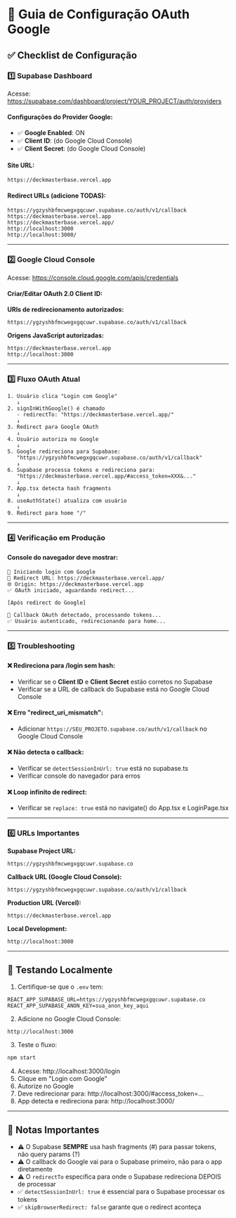 # 🔐 Guia de Configuração OAuth Google

## ✅ Checklist de Configuração

### 1️⃣ **Supabase Dashboard**
Acesse: https://supabase.com/dashboard/project/YOUR_PROJECT/auth/providers

#### Configurações do Provider Google:
- ✅ **Google Enabled**: ON
- ✅ **Client ID**: (do Google Cloud Console)
- ✅ **Client Secret**: (do Google Cloud Console)

#### Site URL:
```
https://deckmasterbase.vercel.app
```

#### Redirect URLs (adicione TODAS):
```
https://ygzyshbfmcwegxgqcuwr.supabase.co/auth/v1/callback
https://deckmasterbase.vercel.app
https://deckmasterbase.vercel.app/
http://localhost:3000
http://localhost:3000/
```

---

### 2️⃣ **Google Cloud Console**
Acesse: https://console.cloud.google.com/apis/credentials

#### Criar/Editar OAuth 2.0 Client ID:

**URIs de redirecionamento autorizados:**
```
https://ygzyshbfmcwegxgqcuwr.supabase.co/auth/v1/callback
```

**Origens JavaScript autorizadas:**
```
https://deckmasterbase.vercel.app
http://localhost:3000
```

---

### 3️⃣ **Fluxo OAuth Atual**

```
1. Usuário clica "Login com Google"
   ↓
2. signInWithGoogle() é chamado
   - redirectTo: "https://deckmasterbase.vercel.app/"
   ↓
3. Redirect para Google OAuth
   ↓
4. Usuário autoriza no Google
   ↓
5. Google redireciona para Supabase:
   "https://ygzyshbfmcwegxgqcuwr.supabase.co/auth/v1/callback"
   ↓
6. Supabase processa tokens e redireciona para:
   "https://deckmasterbase.vercel.app/#access_token=XXX&..."
   ↓
7. App.tsx detecta hash fragments
   ↓
8. useAuthState() atualiza com usuário
   ↓
9. Redirect para home "/"
```

---

### 4️⃣ **Verificação em Produção**

#### Console do navegador deve mostrar:
```
🔄 Iniciando login com Google
📍 Redirect URL: https://deckmasterbase.vercel.app/
🌐 Origin: https://deckmasterbase.vercel.app
✅ OAuth iniciado, aguardando redirect...

[Após redirect do Google]

🔄 Callback OAuth detectado, processando tokens...
✅ Usuário autenticado, redirecionando para home...
```

---

### 5️⃣ **Troubleshooting**

#### ❌ Redireciona para /login sem hash:
- Verificar se o **Client ID** e **Client Secret** estão corretos no Supabase
- Verificar se a URL de callback do Supabase está no Google Cloud Console

#### ❌ Erro "redirect_uri_mismatch":
- Adicionar `https://SEU_PROJETO.supabase.co/auth/v1/callback` no Google Cloud Console

#### ❌ Não detecta o callback:
- Verificar se `detectSessionInUrl: true` está no supabase.ts
- Verificar console do navegador para erros

#### ❌ Loop infinito de redirect:
- Verificar se `replace: true` está no navigate() do App.tsx e LoginPage.tsx

---

### 6️⃣ **URLs Importantes**

**Supabase Project URL:**
```
https://ygzyshbfmcwegxgqcuwr.supabase.co
```

**Callback URL (Google Cloud Console):**
```
https://ygzyshbfmcwegxgqcuwr.supabase.co/auth/v1/callback
```

**Production URL (Vercel):**
```
https://deckmasterbase.vercel.app
```

**Local Development:**
```
http://localhost:3000
```

---

## 🧪 Testando Localmente

1. Certifique-se que o `.env` tem:
```env
REACT_APP_SUPABASE_URL=https://ygzyshbfmcwegxgqcuwr.supabase.co
REACT_APP_SUPABASE_ANON_KEY=sua_anon_key_aqui
```

2. Adicione no Google Cloud Console:
```
http://localhost:3000
```

3. Teste o fluxo:
```bash
npm start
```

4. Acesse: http://localhost:3000/login
5. Clique em "Login com Google"
6. Autorize no Google
7. Deve redirecionar para: http://localhost:3000/#access_token=...
8. App detecta e redireciona para: http://localhost:3000/

---

## 📝 Notas Importantes

- ⚠️ O Supabase **SEMPRE** usa hash fragments (#) para passar tokens, não query params (?)
- ⚠️ O callback do Google vai para o Supabase primeiro, não para o app diretamente
- ⚠️ O `redirectTo` especifica para onde o Supabase redireciona DEPOIS de processar
- ✅ `detectSessionInUrl: true` é essencial para o Supabase processar os tokens
- ✅ `skipBrowserRedirect: false` garante que o redirect aconteça
